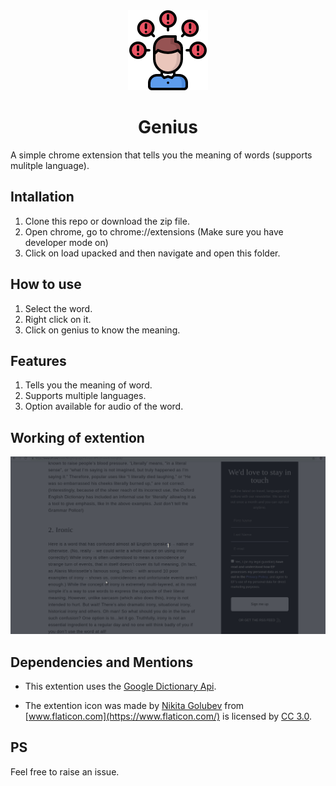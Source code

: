 <div align ="center" >
  <img src="https://github.com/kumaraditya1999/Genius/blob/master/icons/icon128.png">
  
# Genius 
</div>
A simple chrome extension that tells you the meaning of words (supports mulitple language).


## Intallation 
1. Clone this repo or download the zip file.
2. Open chrome, go to chrome://extensions (Make sure you have developer mode on)
3. Click on load upacked and then navigate and open this folder.

## How to use
1. Select the word.
2. Right click on it.
3. Click on genius to know the meaning.

## Features
1. Tells you the meaning of word.
2. Supports multiple languages.
3. Option available for audio of the word. 

## Working of extention
![working](https://github.com/kumaraditya1999/Genius/blob/master/genius_working.gif)

## Dependencies and Mentions
* This extention uses the [Google Dictionary Api](https://googledictionaryapi.eu-gb.mybluemix.net/).

* The extention icon was made by [Nikita Golubev](https://www.flaticon.com/authors/nikita-golubev) 
from [www.flaticon.com](https://www.flaticon.com/) is licensed by [CC 3.0](http://creativecommons.org/licenses/by/3.0/).

## PS
Feel free to raise an issue.
